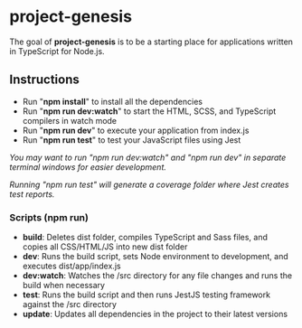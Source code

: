 # project-genesis

The goal of **project-genesis** is to be a starting place for applications written in TypeScript for Node.js.

## Instructions

- Run "**npm install**" to install all the dependencies
- Run "**npm run dev:watch**" to start the HTML, SCSS, and TypeScript compilers in watch mode
- Run "**npm run dev**" to execute your application from index.js
- Run "**npm run test**" to test your JavaScript files using Jest

*You may want to run "npm run dev:watch" and "npm run dev" in separate terminal windows for easier development.*

*Running "npm run test" will generate a coverage folder where Jest creates test reports.*

### Scripts (npm run)

- **build**: Deletes dist folder, compiles TypeScript and Sass files, and copies all CSS/HTML/JS into new dist folder
- **dev**: Runs the build script, sets Node environment to development, and executes dist/app/index.js
- **dev:watch**: Watches the /src directory for any file changes and runs the build when necessary
- **test**: Runs the build script and then runs JestJS testing framework against the /src directory
- **update**: Updates all dependencies in the project to their latest versions
